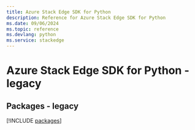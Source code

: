 ```yaml
---
title: Azure Stack Edge SDK for Python
description: Reference for Azure Stack Edge SDK for Python
ms.date: 09/06/2024
ms.topic: reference
ms.devlang: python
ms.service: stackedge
---
```

# Azure Stack Edge SDK for Python - legacy
## Packages - legacy
[!INCLUDE [packages](stack-edge-index.md)]